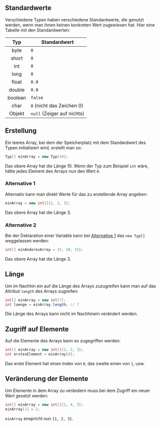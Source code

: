 ## Standardwerte

Verschiedene Typen haben verschiedene Standardwerte, die genutzt werden, wenn man ihnen keinen konkreten Wert zugewiesen hat. Hier eine Tabelle mit den Standardwerten:

|Typ    |Standardwert              |
|:-----:|--------------------------|
|byte   |`0`                       |
|short  |`0`                       |
|int    |`0`                       |
|long   |`0`                       |
|float  |`0.0`                     |
|double |`0.0`                     |
|boolean|`false`                   |
|char   |`0` (nicht das Zeichen 0) |
|Objekt |`null` (Zeiger auf nichts)|

## Erstellung

Ein leeres Array, bei dem der Speicherplatz mit dem Standardwert des Typen initialisiert wird, erstellt man so:

```java
Typ[] einArray = new Typ[10];
```

Das obere Array hat die Länge 10.
Wenn der Typ zum Beispiel `int` wäre, hätte jedes Element des Arrays nun den Wert `0`.

### Alternative 1

Alternativ kann man direkt Werte für das zu erstellende Array angeben:

```java
einArray = new int[]{1, 2, 3};
```

Das obere Array hat die Länge 3.

### Alternative 2

Bei der Deklaration einer Variable kann bei [Alternative 1](#alternative-1) das `new Typ[]` weggelassen werden:

```java
int[] einAnderesArray = {5, 10, 15};
```

Das obere Array hat die Länge 3.

## Länge

Um im Nachhin ein auf die Länge des Arrays zuzugreifen kann man auf das Attribut `length` des Arrays zugreifen:

```java
int[] einArray = new int[7];
int laenge = einArray.length; // 7
```

Die Länge des Arrays kann nicht im Nachhinein verändert werden.

## Zugriff auf Elemente

Auf die Elemente des Arrays kann so zugegriffen werden:

```java
int[] einArray = new int[]{1, 2, 3};
int erstesElement = einArray[0];
```

Das erste Element hat einen Index von `0`, das zweite einen von `1`, usw.

## Veränderung der Elemente

Um Elemente in dem Array zu verändern muss bei dem Zugriff ein neuer Wert gesetzt werden:

```java
int[] einArray = new int[]{1, 4, 3};
einArray[1] = 2;
```

`einArray` enspricht nun `{1, 2, 3}`.

